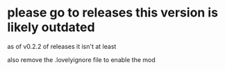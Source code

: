 # please go to releases this version is likely outdated
as of v0.2.2 of releases it isn't at least

also remove the .lovelyignore file to enable the mod
